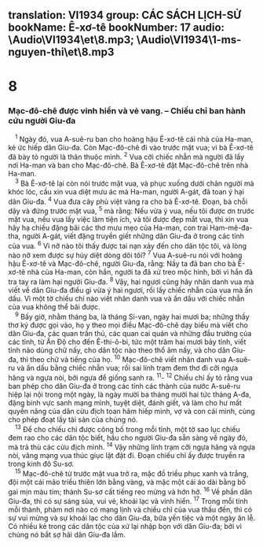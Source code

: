 translation: VI1934
group: CÁC SÁCH LỊCH-SỬ
bookName: Ê-xơ-tê 
bookNumber: 17
audio: \Audio\VI1934\et\8.mp3; \Audio\VI1934\1-ms-nguyen-thi\et\8.mp3
-------

<div class="title"><h1>8</h1><h3>Mạc-đô-chê được vinh hiển và vẻ vang. – Chiếu chỉ ban hành cứu người Giu-đa</h3></div>
<span class="verse et_8_1"> <sup>1</sup> Ngày đó, vua A-suê-ru ban cho hoàng hậu Ê-xơ-tê cái nhà của Ha-man, kẻ ức hiếp dân Giu-đa. Còn Mạc-đô-chê đi vào trước mặt vua; vì bà Ê-xơ-tê đã bày tỏ người là thân thuộc mình. </span>
<span class="verse et_8_2"><sup>2</sup> Vua cởi chiếc nhẫn mà người đã lấy nơi Ha-man và ban cho Mạc-đô-chê. Bà Ê-xơ-tê đặt Mạc-đô-chê trên nhà Ha-man. <br/></span>
<span class="verse et_8_3"> <sup>3</sup> Bà Ê-xơ-tê lại còn nói trước mặt vua, và phục xuống dưới chân người mà khóc lóc, cầu xin vua diệt mưu ác mà Ha-man, người A-gát, đã toan ý hại dân Giu-đa. </span>
<span class="verse et_8_4"><sup>4</sup> Vua đưa cây phủ việt vàng ra cho bà Ê-xơ-tê. Đoạn, bà chỗi dậy và đứng trước mặt vua, </span>
<span class="verse et_8_5"><sup>5</sup> mà rằng: Nếu vừa ý vua, nếu tôi được ơn trước mặt vua, nếu vua lấy việc làm tiện ích, và tôi được đẹp mắt vua, thì xin vua hãy hạ chiếu đặng bãi các thơ mưu mẹo của Ha-man, con trai Ham-mê-đa-tha, người A-gát, viết đặng truyền giết những dân Giu-đa ở trong các tỉnh của vua. </span>
<span class="verse et_8_6"><sup>6</sup> Vì nỡ nào tôi thấy được tai nạn xảy đến cho dân tộc tôi, và lòng nào nỡ xem được sự hủy diệt dòng dõi tôi? </span>
<span class="verse et_8_7"><sup>7</sup> Vua A-suê-ru nói với hoàng hậu Ê-xơ-tê và Mạc-đô-chê, người Giu-đa, rằng: Nầy ta đã ban cho bà Ê-xơ-tê nhà của Ha-man, còn hắn, người ta đã xử treo mộc hình, bởi vì hắn đã tra tay ra làm hại người Giu-đa. </span>
<span class="verse et_8_8"><sup>8</sup> Vậy, hai ngươi cũng hãy nhân danh vua mà viết về dân Giu-đa điều gì vừa ý hai ngươi, rồi lấy chiếc nhẫn của vua mà ấn dấu. Vì một tờ chiếu chỉ nào viết nhân danh vua và ấn dấu với chiếc nhẫn của vua không thể bãi được. <br/></span>
<span class="verse et_8_9"> <sup>9</sup> Bấy giờ, nhằm tháng ba, là tháng Si-van, ngày hai mươi ba; những thầy thơ ký được gọi vào, họ y theo mọi điều Mạc-đô-chê dạy biểu mà viết cho dân Giu-đa, các quan trấn thủ, các quan cai quản và những đầu trưởng của các tỉnh, từ Ấn Độ cho đến Ê-thi-ô-bi, tức một trăm hai mươi bảy tỉnh, viết tỉnh nào dùng chữ nấy, cho dân tộc nào theo thổ âm nấy, và cho dân Giu-đa, thì theo chữ và tiếng của họ. </span>
<span class="verse et_8_10"><sup>10</sup> Mạc-đô-chê viết nhân danh vua A-suê-ru và ấn dấu bằng chiếc nhẫn vua; rồi sai lính trạm đem thơ đi cỡi ngựa hăng và ngựa nòi, bởi ngựa để giống sanh ra. </span>
<span class="verse et_8_11"><sup>11</sup>-</span>
<span class="verse et_8_12"><sup>12</sup> Chiếu chỉ ấy tỏ rằng vua ban phép cho dân Giu-đa ở trong các tỉnh các thành của nước A-suê-ru hiệp lại nội trong một ngày, là ngày mười ba tháng mười hai tức tháng A-đa, đặng binh vực sanh mạng mình, tuyệt diệt, đánh giết, và làm cho hư mất quyền năng của dân cừu địch toan hãm hiếp mình, vợ và con cái mình, cùng cho phép đoạt lấy tài sản của chúng nó. <br/></span>
<span class="verse et_8_13"> <sup>13</sup> Để cho chiếu chỉ được công bố trong mỗi tỉnh, một tờ sao lục chiếu đem rao cho các dân tộc biết, hầu cho người Giu-đa sẵn sàng về ngày đó, mà trả thù các cừu địch mình. </span>
<span class="verse et_8_14"><sup>14</sup> Vậy những lính trạm cỡi ngựa hăng và ngựa nòi, vâng mạng vua thúc giục lật đật đi. Đoạn chiếu chỉ ấy được truyền ra trong kinh đô Su-sơ. <br/></span>
<span class="verse et_8_15"> <sup>15</sup> Mạc-đô-chê từ trước mặt vua trở ra, mặc đồ triều phục xanh và trắng, đội một cái mão triều thiên lớn bằng vàng, và mặc một cái áo dài bằng bố gai mịn màu tím; thành Su-sơ cất tiếng reo mừng và hớn hở. </span>
<span class="verse et_8_16"><sup>16</sup> Về phần dân Giu-đa, thì có sự sáng sủa, vui vẻ, khoái lạc và vinh hiển. </span>
<span class="verse et_8_17"><sup>17</sup> Trong mỗi tỉnh mỗi thành, phàm nơi nào có mạng lịnh và chiếu chỉ của vua thấu đến, thì có sự vui mừng và sự khoái lạc cho dân Giu-đa, bữa yến tiệc và một ngày ăn lễ. Có nhiều kẻ trong các dân tộc của xứ lại nhập bọn với dân Giu-đa; bởi vì chúng nó bắt sợ hãi dân Giu-đa lắm. <br/></span>
